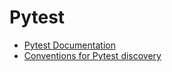 # Pytest
* [Pytest Documentation](https://docs.pytest.org/en/7.0.x/) 
* [Conventions for Pytest discovery](https://docs.pytest.org/en/7.0.x/explanation/goodpractices.html#test-discovery)

